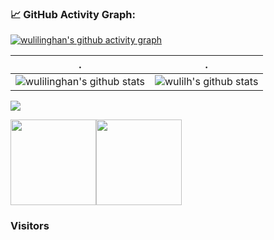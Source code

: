 <!--   GitHub stats graph -->
### 📈 GitHub Activity Graph:
[![wulilinghan's github activity graph](https://github-readme-activity-graph.cyclic.app/graph?username=wulilh&theme=github-compact)](https://github.com/Ashutosh00710/github-readme-activity-graph)

| .                                                                                                                                       | .                                                                                                                         |
|-----------------------------------------------------------------------------------------------------------------------------------------|---------------------------------------------------------------------------------------------------------------------------|
| ![wulilinghan's github stats](https://github-readme-stats.vercel.app/api?username=wulilh&show_icons=true&theme=radical&include_all_commits=true) | ![wulilh's github stats](https://github-readme-stats.vercel.app/api/top-langs/?username=wulilh&theme=radical&layout=compact) |

<img src="https://github-readme-streak-stats.herokuapp.com/?user=wulilh"></img>

<img align="" height="137px" src="https://github-readme-stats.vercel.app/api?username=wulilh&hide_title=true&hide_border=true&show_icons=true&include_all_commits=true&line_height=21&bg_color=0,EC6C6C,FFD479,FFFC79,73FA79&theme=graywhite&locale=cn" /><img align="" height="137px" src="https://github-readme-stats.vercel.app/api/top-langs/?username=wulilh&hide_title=true&hide_border=true&layout=compact&bg_color=0,73FA79,73FDFF,D783FF&theme=graywhite&locale=cn" />

<!-- 
<picture>
  <source media="(prefers-color-scheme: dark)" srcset="https://raw.githubusercontent.com/wulilh/wulilh/main/profile-3d-contrib/profile-night-green.svg">
  <img alt="Shows an illustrated sun in light color mode and a moon with stars in dark color mode." src="https://raw.githubusercontent.com/wulilh/wulilh/main/profile-3d-contrib/profile-green-animate.svg">
</picture>
 -->
### Visitors
<!-- ![Visitor Count](https://profile-counter.glitch.me/wulilh/count.svg) -->
